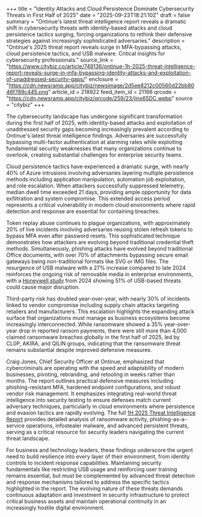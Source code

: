 +++
title = "Identity Attacks and Cloud Persistence Dominate Cybersecurity Threats in First Half of 2025"
date = "2025-09-23T18:21:10Z"
draft = false
summary = "Ontinue's latest threat intelligence report reveals a dramatic shift in cybersecurity threats with identity-based attacks and cloud persistence tactics surging, forcing organizations to rethink their defensive strategies against increasingly sophisticated adversaries."
description = "Ontinue's 2025 threat report reveals surge in MFA-bypassing attacks, cloud persistence tactics, and USB malware. Critical insights for cybersecurity professionals."
source_link = "https://www.citybiz.co/article/749136/ontinue-1h-2025-threat-intelligence-report-reveals-surge-in-mfa-bypassing-identity-attacks-and-exploitation-of-unaddressed-security-gaps/"
enclosure = "https://cdn.newsramp.app/citybiz/newsimage/2d5ee8212c00560d22bb8046f789c445.png"
article_id = 218922
feed_item_id = 21166
qrcode = "https://cdn.newsramp.app/citybiz/qrcode/259/23/jinx65DC.webp"
source = "citybiz"
+++

<p>The cybersecurity landscape has undergone significant transformation during the first half of 2025, with identity-based attacks and exploitation of unaddressed security gaps becoming increasingly prevalent according to Ontinue's latest threat intelligence findings. Adversaries are successfully bypassing multi-factor authentication at alarming rates while exploiting fundamental security weaknesses that many organizations continue to overlook, creating substantial challenges for enterprise security teams.</p><p>Cloud persistence tactics have experienced a dramatic surge, with nearly 40% of Azure intrusions involving adversaries layering multiple persistence methods including application manipulation, automation job exploitation, and role escalation. When attackers successfully suppressed telemetry, median dwell time exceeded 21 days, providing ample opportunity for data exfiltration and system compromise. This extended access period represents a critical vulnerability in modern cloud environments where rapid detection and response are essential for containing breaches.</p><p>Token replay abuse continues to plague organizations, with approximately 20% of live incidents involving adversaries reusing stolen refresh tokens to bypass MFA even after password resets. This sophisticated technique demonstrates how attackers are evolving beyond traditional credential theft methods. Simultaneously, phishing attacks have evolved beyond traditional Office documents, with over 70% of attachments bypassing secure email gateways being non-traditional formats like SVG or IMG files. The resurgence of USB malware with a 27% increase compared to late 2024 reinforces the ongoing risk of removable media in enterprise environments, with a <a href="https://Honeywellstudy" rel="nofollow" target="_blank">Honeywell study</a> from 2024 showing 51% of USB-based threats could cause major disruption.</p><p>Third-party risk has doubled year-over-year, with nearly 30% of incidents linked to vendor compromise including supply chain attacks targeting retailers and manufacturers. This escalation highlights the expanding attack surface that organizations must manage as business ecosystems become increasingly interconnected. While ransomware showed a 35% year-over-year drop in reported ransom payments, there were still more than 4,000 claimed ransomware breaches globally in the first half of 2025, led by CL0P, AKIRA, and QILIN groups, indicating that the ransomware threat remains substantial despite improved defensive measures.</p><p>Craig Jones, Chief Security Officer at Ontinue, emphasized that cybercriminals are operating with the speed and adaptability of modern businesses, pivoting, rebranding, and retooling in weeks rather than months. The report outlines practical defensive measures including phishing-resistant MFA, hardened endpoint configurations, and robust vendor risk management. It emphasizes integrating real-world threat intelligence into security testing to ensure defenses match current adversary techniques, particularly in cloud environments where persistence and evasion tactics are rapidly evolving. The full <a href="https://1H2025ThreatIntelligenceReport" rel="nofollow" target="_blank">1H 2025 Threat Intelligence Report</a> provides detailed analysis of ransomware activity, phishing-as-a-service operations, infostealer malware, and advanced persistent threats, serving as a critical resource for security leaders navigating the current threat landscape.</p><p>For business and technology leaders, these findings underscore the urgent need to build resilience into every layer of their environment, from identity controls to incident response capabilities. Maintaining security fundamentals like restricting USB usage and reinforcing user training remains essential, but must be complemented by advanced threat detection and response mechanisms tailored to address the specific tactics highlighted in the report. The evolving nature of these threats demands continuous adaptation and investment in security infrastructure to protect critical business assets and maintain operational continuity in an increasingly hostile digital environment.</p>